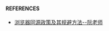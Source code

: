 #### REFERENCES

+ [浏览器同源政策及其规避方法--阮老师](http://www.ruanyifeng.com/blog/2016/04/same-origin-policy.html)